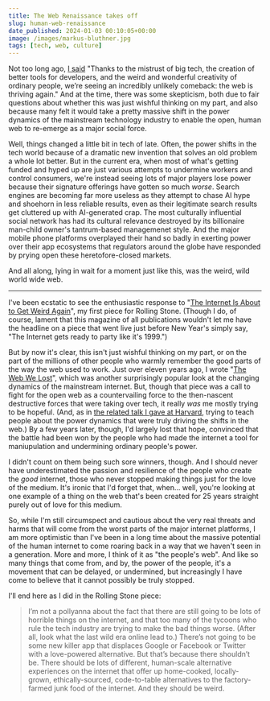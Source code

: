 ```yaml
---
title: The Web Renaissance takes off
slug: human-web-renaissance
date_published: 2024-01-03 00:10:05+00:00
image: /images/markus-bluthner.jpg
tags: [tech, web, culture]
---
```

Not too long ago, <a href="/2022/04/13/a-web-renaissance/">I said</a> "Thanks to the mistrust of big tech, the creation of better tools for developers, and the weird and wonderful creativity of ordinary people, we’re seeing an incredibly unlikely comeback: the web is thriving again." And at the time, there was some skepticism, both due to fair questions about whether this was just wishful thinking on my part, and also because many felt it would take a pretty massive shift in the power dynamics of the mainstream technology industry to enable the open, human web to re-emerge as a major social force.

Well, things changed a little bit in tech of late. Often, the power shifts in the tech world because of a dramatic new invention that solves an old problem a whole lot better. But in the current era, when most of what's getting funded and hyped up are just various attempts to undermine workers and control consumers, we're instead seeing lots of major players lose power because their signature offerings have gotten so much _worse_. Search engines are becoming far more useless as they attempt to chase AI hype and shoehorn in less reliable results, even as their legitimate search results get cluttered up with AI-generated crap. The most culturally influential social network has had its cultural relevance destroyed by its billionaire man-child owner's tantrum-based managemenet style. And the major mobile phone platforms overplayed their hand so badly in exerting power over their app ecosystems that regulators around the globe have responded by prying open these heretofore-closed markets.

And all along, lying in wait for a moment just like this, was the weird, wild world wide web. 

<hr>

I've been ecstatic to see the enthusiastic response to "<a href="https://www.rollingstone.com/culture/culture-commentary/internet-future-about-to-get-weird-1234938403/">The Internet Is About to Get Weird Again</a>", my first piece for Rolling Stone. (Though I do, of course, lament that this magazine of all publications wouldn't let me have the headline on a piece that went live just before New Year's simply say, "The Internet gets ready to party like it's 1999.")

But by now it's clear, this isn't just wishful thinking on my part, or on the part of the millions of other people who warmly remember the good parts of the way the web used to work. Just over eleven years ago, I wrote "<a href="https://www.anildash.com/2012/12/13/the_web_we_lost/">The Web We Lost</a>", which was another surprisingly popular look at the changing dynamics of the mainstream internet. But, though that piece was a call to fight for the open web as a countervailing force to the then-nascent destructive forces that were taking over tech, it really _was_ me mostly trying to be hopeful. (And, as in <a href="https://www.youtube.com/watch?v=9KKMnoTTHJk">the related talk I gave at Harvard</a>, trying to teach people about the power dynamics that were truly driving the shifts in the web.) By a few years later, though, I'd largely lost that hope, convinced that the battle had been won by the people who had made the internet a tool for maniupulation and undermining ordinary people's power.

I didn't count on them being such sore winners, though. And I should never have underestimated the passion and resilience of the people who create the _good_ internet, those who never stopped making things just for the love of the medium. It's ironic that I'd forget that, when... well, you're looking at one example of a thing on the web that's been created for 25 years straight purely out of love for this medium.

So, while I'm still circumspect and cautious about the very real threats and harms that will come from the worst parts of the major internet platforms, I am more optimistic than I've been in a long time about the massive potential of the human internet to come roaring back in a way that we haven't seen in a generation. More and more, I think of it as "the people's web". And like so many things that come from, and by, the power of the people, it's a movement that can be delayed, or undermined, but increasingly I have come to believe that it cannot possibly be truly stopped.

I'll end here as I did in the Rolling Stone piece:

<blockquote>
  I’m not a pollyanna about the fact that there are still going to be lots of horrible things on the internet, and that too many of the tycoons who rule the tech industry are trying to make the bad things worse. (After all, look what the last wild era online lead to.) There’s not going to be some new killer app that displaces Google or Facebook or Twitter with a love-powered alternative. But that’s because there shouldn’t be. There should be lots of different, human-scale alternative experiences on the internet that offer up home-cooked, locally-grown, ethically-sourced, code-to-table alternatives to the factory-farmed junk food of the internet. And they should be weird.
</blockquote>